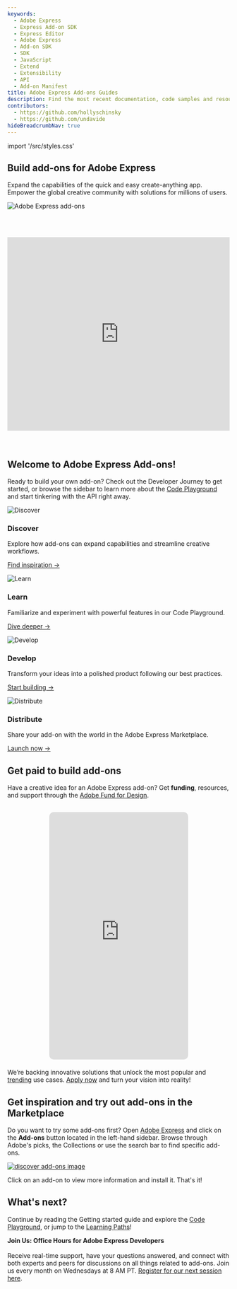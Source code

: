 ```yaml
---
keywords:
  - Adobe Express
  - Express Add-on SDK
  - Express Editor
  - Adobe Express
  - Add-on SDK
  - SDK
  - JavaScript
  - Extend
  - Extensibility
  - API
  - Add-on Manifest
title: Adobe Express Add-ons Guides
description: Find the most recent documentation, code samples and resources for building add-ons for Adobe Express.
contributors:
  - https://github.com/hollyschinsky
  - https://github.com/undavide
hideBreadcrumbNav: true
---
```


import '/src/styles.css'

<Hero slots="heading, text"  className="hero-gradient" />

## Build add-ons for Adobe Express

Expand the capabilities of the quick and easy create-anything app. Empower the global creative community with solutions for millions of users.

<div className="hero-image-container">
  <img src="./img/Explore_Image_3.png" alt="Adobe Express add-ons" />
</div>

<br/><br/>

<div style="display: flex; justify-content: center;">
  <iframe width="779" height="438" src="https://www.youtube.com/embed/CHBiTTN1neE" title="Introduction to Adobe Express Add-ons" frameborder="0" allow="accelerometer; autoplay; clipboard-write; encrypted-media; gyroscope; picture-in-picture; web-share" allowfullscreen></iframe>
</div>
<br/><br/>

## Welcome to Adobe Express Add-ons!

Ready to build your own add-on? Check out the Developer Journey to get started, or browse the sidebar to learn more about the [Code Playground](../getting_started/code_playground.md) and start tinkering with the API right away.

<TextBlock slots="image, heading, text, text1" width="50%"/>

![Discover](./img/devjourney-1-discovery.png)

### Discover

Explore how add-ons can expand capabilities and streamline creative workflows.

[Find inspiration →](./developer_journey/discover.md)

<TextBlock slots="image, heading, text, text1" width="50%"/>

![Learn](./img/devjourney-2-learn.png)

### Learn

Familiarize and experiment with powerful features in our Code Playground.

[Dive deeper →](./developer_journey/learn.md)

<TextBlock slots="image, heading, text, text1" width="50%" />

![Develop](./img/devjourney-3-develop.png)

### Develop

Transform your ideas into a polished product following our best practices.

[Start building →](https://developer.adobe.com/express/add-ons/)

<TextBlock slots="image, heading, text, text1" width="50%" />

![Distribute](./img/devjourney-4-distribute.png)

### Distribute

Share your add-on with the world in the Adobe Express Marketplace.

[Launch now →](https://developer.adobe.com/express/add-ons/)

<!-- ## Adobe Fund for Design: Bring Your Ideas to Life! -->

## Get paid to build add-ons

Have a creative idea for an Adobe Express add-on? Get **funding**, resources, and support through the [Adobe Fund for Design](https://developer.adobe.com/fund-for-design).

<div style="display:flex; justify-content:center; margin-bottom: 20px; margin-top: 30px;">
  <iframe width="315" height="560" style="border-radius: 10px;"
    src="https://www.youtube.com/embed/76hGc6mlSSA"
    title="YouTube Shorts"
    frameborder="0"
    allow="accelerometer; autoplay; clipboard-write; encrypted-media; gyroscope; picture-in-picture; web-share"
    allowfullscreen>
  </iframe>
</div>

We’re backing innovative solutions that unlock the most popular and [trending](https://developer.adobe.com/fund-for-design/#what-were-looking-for) use cases. [Apply now](https://developer.adobe.com/fund-for-design) and turn your vision into reality!

## Get inspiration and try out add-ons in the Marketplace

Do you want to try some add-ons first? Open [Adobe Express](https://new.express.adobe.com/add-ons) and click on the **Add-ons** button located in the left-hand sidebar. Browse through Adobe's picks, the Collections or use the search bar to find specific add-ons.

[![discover add-ons image](../../images/addons.png)](https://new.express.adobe.com/add-ons)

Click on an add-on to view more information and install it. That's it!

## What's next?

Continue by reading the Getting started guide and explore the [Code Playground](../getting_started/code_playground.md), or jump to the [Learning Paths](./developer_journey/index.md)!

<InlineAlert slots="text" />

**Join Us: Office Hours for Adobe Express Developers** <br /><br />
Receive real-time support, have your questions answered, and connect with both experts and peers for discussions on all things related to add-ons. Join us every month on Wednesdays at 8 AM PT. [Register for our next session here](https://developer.adobe.com/developers-live).

<br/><br/><br/><br/>
